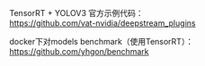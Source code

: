 TensorRT + YOLOV3 官方示例代码：   
https://github.com/vat-nvidia/deepstream_plugins   

docker下对models benchmark（使用TensorRT）：   
https://github.com/yhgon/benchmark
